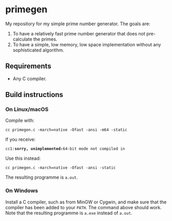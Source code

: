 # primegen

My repository for my simple prime number generator. The goals are:

1. To have a relatively fast prime number generator that does not pre-calculate the primes.
2. To have a simple, low memory, low space implementation without any sophisticated algorithm.


## Requirements

- Any C compiler.

## Build instructions

### On Linux/macOS

Compile with:

`cc primegen.c -march=native -Ofast -ansi -m64 -static`

If you receive:

`cc1:`**`sorry, unimplemented:`**`64-bit mode not compiled in`

Use this instead:

`cc primegen.c -march=native -Ofast -ansi -static`

The resulting programme is `a.out`.

### On Windows

Install a C compiler, such as from MinGW or Cygwin, and make sure that the compiler has been added to your `PATH`.
The command above should work. Note that the resulting programme is `a.exe` instead of `a.out`.
